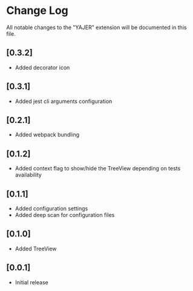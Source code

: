 # Change Log

All notable changes to the "YAJER" extension will be documented in this file.

## [0.3.2]

- Added decorator icon

## [0.3.1]

- Added jest cli arguments configuration

## [0.2.1]

- Added webpack bundling

## [0.1.2]

- Added context flag to show/hide the TreeView depending on tests availability

## [0.1.1]

- Added configuration settings
- Added deep scan for configuration files

## [0.1.0]

- Added TreeView

## [0.0.1]

- Initial release

